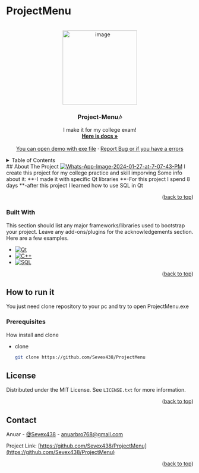 # ProjectMenu
<a name="readme-top"></a>


<br />
<div align="center">
<a href="https://postimages.org/" target="_blank">
  <img 
    src="https://i.postimg.cc/05h9dcrN/image.png" 
    border="0" 
    alt="image"
    width="200" 
    height="200"
  />
</a>

  <h3 align="center">Project-Menu🎶</h3>

  <p align="center">
  I make it for my college exam!
    <br />
    <a href="https://github.com/Sevex438/ProjectMenu"><strong>Here is docs »</strong></a>
    <br />
    <br />
    <a href="https://github.com/Sevex438/ProjectMenu">You can open demo with exe file</a>
    ·
    <a href="https://github.com/Sevex438/ProjectMenu/issues">Report Bug or if you have a errors</a>
  </p>
</div>



<!-- TABLE OF CONTENTS -->
<details>
  <summary>Table of Contents</summary>
  <ol>
    <li>
      <a href="#about-the-project">About Project</a>
      <ul>
        <li><a href="#built-with">Built With</a></li>
      </ul>
    </li>
    <li>
      <a href="#getting-started">Getting Started</a>
      <ul>
        <li><a href="#installation">Installation</a></li>
      </ul>
    </li>
    <li><a href="#license">License</a></li>
    <li><a href="#contact">Contact</a></li>
    
  </ol>
</details>
## About The Project
<a href='https://postimg.cc/pmn672rV' target='_blank'><img src='https://i.postimg.cc/Z5fzWnhN/Whats-App-Image-2024-01-27-at-7-07-43-PM.jpg' border='0' alt='Whats-App-Image-2024-01-27-at-7-07-43-PM'/></a>
I create this project for my college practice and skill imporving
Some info about it:
**-I made it with specific Qt libraries
**-For this project I spend 8 days
**-after this project I learned how to use SQL in Qt

<p align="right">(<a href="#readme-top">back to top</a>)</p>



### Built With

This section should list any major frameworks/libraries used to bootstrap your project. Leave any add-ons/plugins for the acknowledgements section. Here are a few examples.
* [![Qt][Qt]][Qt-url]  
* [![C++][C++]][C++-url]
* [![SQL][SQL]][SQL-url]

<p align="right">(<a href="#readme-top">back to top</a>)</p>




## How to run it

You just need clone repository to your pc and try to open ProjectMenu.exe

### Prerequisites

How install and clone
* clone
  ```sh
  git clone https://github.com/Sevex438/ProjectMenu

  ```

## License

Distributed under the MIT License. See `LICENSE.txt` for more information.

<p align="right">(<a href="#readme-top">back to top</a>)</p>




## Contact

Anuar - [@Sevex438](https://twitter.com/Goodnightpleas2) - anuarbro768@gmail.com

Project Link: [https://github.com/Sevex438/ProjectMenu](https://github.com/Sevex438/ProjectMenu)

<p align="right">(<a href="#readme-top">back to top</a>)</p>


[Qt]: https://img.shields.io/badge/Qt-32CD32?style=for-the-badge&logo=Qt&logoColor=white
[Qt-url]: https://qt.io

[C++]: https://img.shields.io/badge/C++-CD5C5C?style=for-the-badge&logo=C++&logoColor=white  
[C++-url]: https://isocpp.org/

[SQL]: https://img.shields.io/badge/SQL-5F9EA0?style=for-the-badge&logo=SQL&logoColor=white
[SQL-url]: https://www.w3schools.com/sql/

